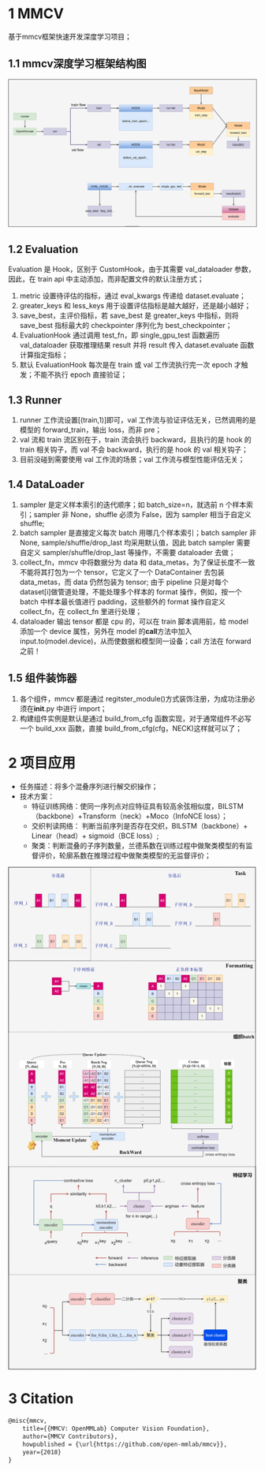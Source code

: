 # 1 MMCV

基于mmcv框架快速开发深度学习项目；

## 1.1 mmcv深度学习框架结构图

![](images/mmcv.svg)

## 1.2 Evaluation

Evaluation 是 Hook，区别于 CustomHook，由于其需要 val_dataloader 参数，因此，在 train api 中主动添加，而非配置文件的默认注册方式；

1. metric 设置待评估的指标，通过 eval_kwargs 传递给 dataset.evaluate；
2. greater_keys 和 less_keys 用于设置评估指标是越大越好，还是越小越好；
3. save_best，主评价指标，若 save_best 是 greater_keys 中指标，则将 save_best 指标最大的 checkpointer 序列化为 best_checkpointer；
4. EvaluationHook 通过调用 test_fn，即 single_gpu_test 函数遍历 val_dataloader 获取推理结果 result 并将 result 传入 dataset.evaluate 函数计算指定指标；
5. 默认 EvaluationHook 每次是在 train 或 val 工作流执行完一次 epoch 才触发；不能不执行 epoch 直接验证；

## 1.3 Runner

1. runner 工作流设置[(train,1)]即可，val 工作流与验证评估无关，已然调用的是模型的 forward_train，输出 loss，而非 pre；
2. val 流和 train 流区别在于，train 流会执行 backward，且执行的是 hook 的 train 相关钩子，而 val 不会 backward，执行的是 hook 的 val 相关钩子；
3. 目前没碰到需要使用 val 工作流的场景；val 工作流与模型性能评估无关；

## 1.4  DataLoader

1. sampler 是定义样本索引的迭代顺序；如 batch_size=n，就选前 n 个样本索引；sampler 非 None，shuffle 必须为 False，因为 sampler 相当于自定义 shuffle;
2. batch sampler 是直接定义每次 batch 用哪几个样本索引；batch sampler 非 None, sample/shuffle/drop_last 均采用默认值，因此 batch sampler 需要自定义 sampler/shuffle/drop_last 等操作，不需要 dataloader 去做；
3. collect_fn，mmcv 中将数据分为 data 和 data_metas，为了保证长度不一致不能将其打包为一个 tensor，它定义了一个 DataContainer 去包装 data_metas，而 data 仍然包装为 tensor; 由于 pipeline 只是对每个 dataset[i]做管道处理，不能处理多个样本的 format 操作，例如，按一个 batch 中样本最长值进行 padding，这些额外的 format 操作自定义 collect_fn，在 collect_fn 里进行处理；
4. dataloader 输出 tensor 都是 cpu 的，可以在 train 脚本调用前，给 model 添加一个 device 属性，另外在 model 的**call**方法中加入 input.to(model.device)，从而使数据和模型同一设备；call 方法在 forward 之前！

## 1.5 组件装饰器

1. 各个组件，mmcv 都是通过 regitster_module()方式装饰注册，为成功注册必须在**init**.py 中进行 import；
2. 构建组件实例是默认是通过 build_from_cfg 函数实现，对于通常组件不必写一个 build_xxx 函数，直接 build_from_cfg(cfg，NECK)这样就可以了；

# 2 项目应用

- 任务描述：将多个混叠序列进行解交织操作；
- 技术方案：
  - 特征训练网络：使同一序列点对应特征具有较高余弦相似度，BILSTM（backbone）+Transform（neck）+Moco（InfoNCE loss）；
  - 交织判读网络： 判断当前序列是否存在交织，BILSTM（backbone）+ Linear（head）+ sigmoid（BCE loss）;
  - 聚类：判断混叠的子序列数量，兰德系数在训练过程中做聚类模型的有监督评价，轮廓系数在推理过程中做聚类模型的无监督评价；

![](images/separation.png)

# 3 Citation

```
@misc{mmcv,
    title={{MMCV: OpenMMLab} Computer Vision Foundation},
    author={MMCV Contributors},
    howpublished = {\url{https://github.com/open-mmlab/mmcv}},
    year={2018}
}
```


